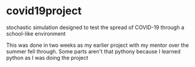 # covid19project
stochastic simulation designed to test the spread of COVID-19 through a school-like environment

This was done in two weeks as my earlier project with my mentor over the summer fell through. Some parts aren't that pythony because I learned python as I was doing the project
